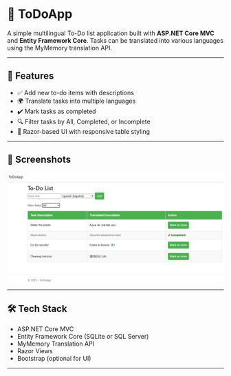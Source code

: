 # 📝 ToDoApp

A simple multilingual To-Do list application built with **ASP.NET Core MVC** and **Entity Framework Core**. Tasks can be translated into various languages using the MyMemory translation API.

---

## 🚀 Features

- ✅ Add new to-do items with descriptions
- 🌍 Translate tasks into multiple languages
- ✔️ Mark tasks as completed
- 🔍 Filter tasks by All, Completed, or Incomplete
- 🎨 Razor-based UI with responsive table styling

---

## 📸 Screenshots

![ToDoApp Screenshot](screenshot.PNG)


---

## 🛠️ Tech Stack

- ASP.NET Core MVC
- Entity Framework Core (SQLite or SQL Server)
- MyMemory Translation API
- Razor Views
- Bootstrap (optional for UI)

---
